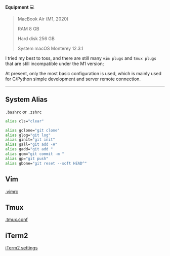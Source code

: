 **Equipment** 💻

> MacBook Air (M1, 2020)
>
> RAM 8 GB
>
> Hard disk 256 GB
>
> System macOS Monterey 12.3.1

I tried my best to toss, and there are still many `vim plugs` and `tmux plugs` that are still incompatible under the M1 version;

At present, only the most basic configuration is used, which is mainly used for C/Python simple development and server remote connection.

---

## System Alias

`.bashrc` or `.zshrc`

```bash
alias cls="clear"

alias gclone="git clone"
alias glog="git log"
alias ginit="git init"
alias gall="git add -A"
alias gadd="git add "
alias gcm="git commit -m "
alias gp="git push"
alias gbone="git reset --soft HEAD^"
```

## Vim

[.vimrc](./.vimrc)

## Tmux

[.tmux.conf](./.tmux.conf)

## iTerm2

[iTerm2 settings](./iTerm2-code-now.json)
